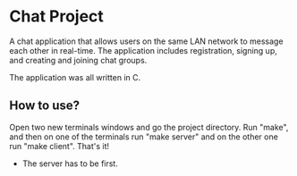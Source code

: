 # Chat Project
A chat application that allows users on the same LAN network to message each other in real-time.
The application includes registration, signing up, and creating and joining chat groups.

The application was all written in C.

## How to use?
Open two new terminals windows and go the project directory. 
Run "make", and then on one of the terminals run "make server" and on the other one run "make client". That's it! 
* The server has to be first.
